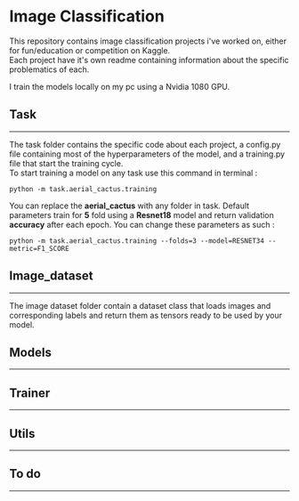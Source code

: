# **Image Classification**

This repository contains image classification projects i've worked on, either for fun/education or competition on Kaggle. \
Each project have it's own readme containing information about the specific problematics of each. 

I train the models locally on my pc using a Nvidia 1080 GPU. 

## **Task**
---
The task folder contains the specific code about each project, a config.py file containing  most of the hyperparameters of the model, and a training.py file that start the training cycle. \
To start training a model on any task use this command in terminal :
```
python -m task.aerial_cactus.training
```
You can replace the **aerial_cactus** with any folder in task.
Default parameters train for **5** fold using a **Resnet18** model and return validation **accuracy** after each epoch. 
You can change these parameters as such :
```
python -m task.aerial_cactus.training --folds=3 --model=RESNET34 --metric=F1_SCORE
```

## **Image_dataset**
---
The image dataset folder contain a dataset class that loads images and corresponding labels and return them as tensors ready to be used by your model.

## **Models**
---

## **Trainer** 
---

## **Utils**
---

## **To do** 
---